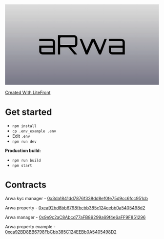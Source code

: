 ![](./.github/logo.png)

[Created With LiteFront](https://github.com/uxname/litefront)

# Get started
- `npm install`
-  `cp .env_example .env`
- Edit `.env`
- `npm run dev`

**Production build:**
- `npm run build`
- `npm start`

# Contracts

Arwa kyc manager - [0x3da1841dd7876f338dd8ef0fe75d9cc6fcc951cb](https://goerli.etherscan.io/address/0x3da1841dd7876f338dd8ef0fe75d9cc6fcc951cb)

Arwa property - [0xca92bd8bb6798fbcbb385c124eebb0a5405498d2](https://goerli.etherscan.io/address/0xca92bd8bb6798fbcbb385c124eebb0a5405498d2)

Arwa manager - [0x9e9c2aC8Abcd77aFB89299a69f4e6aFF9F851296](https://goerli.etherscan.io/address/0x7370d4e1E6d92E317D8fAacE71D1d2474f44E879)

Arwa property example - [0xca92BD8BB6798FbCbb385C124EEBb0A5405498D2](https://goerli.etherscan.io/address/0xca92BD8BB6798FbCbb385C124EEBb0A5405498D2)


